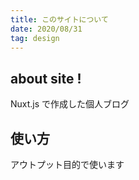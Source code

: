 ```yaml
---
title: このサイトについて
date: 2020/08/31
tag: design
---
```


## about site !

Nuxt.js で作成した個人ブログ

## 使い方

アウトプット目的で使います
